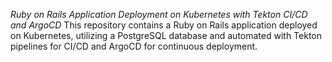 *Ruby on Rails Application Deployment on Kubernetes with Tekton CI/CD and ArgoCD*
This repository contains a Ruby on Rails application deployed on Kubernetes, utilizing a PostgreSQL database and automated with Tekton pipelines for CI/CD and ArgoCD for continuous deployment.
